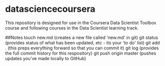 # datasciencecoursera
This repository is designed for use in the Coursera Data Scientist Toolbox course and following courses in the Data Scientist learning track.

##Notes
touch new.md      (creates a new file called 'new.md' in git)
git status        (provides status of what has been updated, etc - its your 'to do' list)
git add .         (this preps everything forward so that you can commit it)
git log           (provides the full commit history for this respository)
git push origin master    (pushes updates you've made locally to GitHub)

